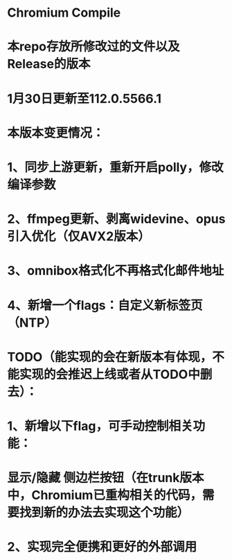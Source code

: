 # Chromium Compile

# 本repo存放所修改过的文件以及Release的版本

# 1月30日更新至112.0.5566.1

# 本版本变更情况：

# 1、同步上游更新，重新开启polly，修改编译参数

# 2、ffmpeg更新、剥离widevine、opus引入优化（仅AVX2版本）

# 3、omnibox格式化不再格式化邮件地址

# 4、新增一个flags：自定义新标签页（NTP）

# TODO（能实现的会在新版本有体现，不能实现的会推迟上线或者从TODO中删去）：

# 1、新增以下flag，可手动控制相关功能：

# 显示/隐藏 侧边栏按钮（在trunk版本中，Chromium已重构相关的代码，需要找到新的办法去实现这个功能）

# 2、实现完全便携和更好的外部调用

